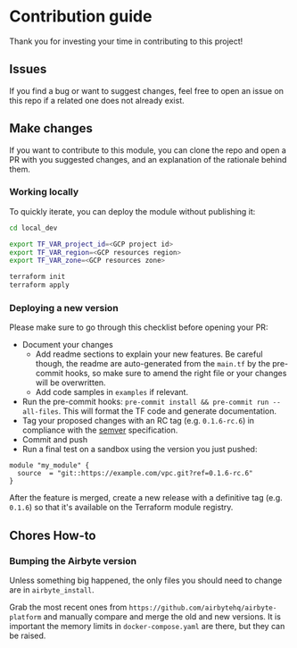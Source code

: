 # Contribution guide

Thank you for investing your time in contributing to this project!

## Issues

If you find a bug or want to suggest changes, feel free to open an issue on this repo if a related one does not already exist.

## Make changes

If you want to contribute to this module, you can clone the repo and open a PR with you suggested changes, and an explanation of the rationale behind them.

### Working locally

To quickly iterate, you can deploy the module without publishing it:

```bash
cd local_dev
```

```bash
export TF_VAR_project_id=<GCP project id>
export TF_VAR_region=<GCP resources region>
export TF_VAR_zone=<GCP resources zone>
```

```bash
terraform init
terraform apply
```

### Deploying a new version

Please make sure to go through this checklist before opening your PR:

- Document your changes
  - Add readme sections to explain your new features. Be careful though, the readme are auto-generated from the `main.tf` by the pre-commit hooks, so make sure to amend the right file or your changes will be overwritten.
  - Add code samples in `examples` if relevant.
- Run the pre-commit hooks: `pre-commit install && pre-commit run --all-files`. This will format the TF code and generate documentation.
- Tag your proposed changes with an RC tag (e.g. `0.1.6-rc.6`) in compliance with the [semver](http://semver.org) specification.
- Commit and push
- Run a final test on a sandbox using the version you just pushed: 
```hcl
module "my_module" {
  source  = "git::https://example.com/vpc.git?ref=0.1.6-rc.6"
}
```

After the feature is merged, create a new release with a definitive tag (e.g. `0.1.6`) so that it's available on the Terraform module registry.

## Chores How-to

### Bumping the Airbyte version

Unless something big happened, the only files you should need to change are in `airbyte_install`.

Grab the most recent ones from `https://github.com/airbytehq/airbyte-platform` and manually compare and merge the old and new versions. It is important the memory limits in `docker-compose.yaml` are there, but they can be raised.